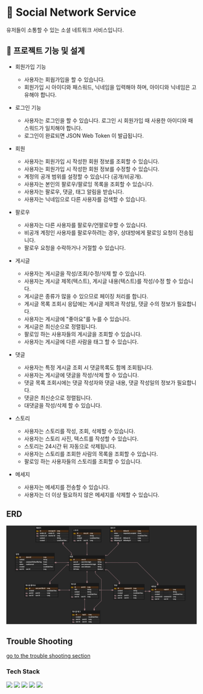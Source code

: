 # 📍 Social Network Service

유저들이 소통할 수 있는 소셜 네트워크 서비스입니다.

## 📌 프로젝트 기능 및 설계

- 회원가입 기능
    - 사용자는 회웝가입을 할 수 있습니다.
    - 회원가입 시 아이디와 패스워드, 닉네임을 입력해야 하며, 아이디와 닉네임은 고유해야 합니다.

- 로그인 기능
    - 사용자는 로그인을 할 수 있습니다. 로그인 시 회원가입 때 사용한 아이디와 패스워드가 일치해야 합니다.
    - 로그인이 완료되면 JSON Web Token 이 발급됩니다.

- 회원
    - 사용자는 회원가입 시 작성한 회원 정보를 조회할 수 있습니다.
    - 사용자는 회원가입 시 작성한 회원 정보를 수정할 수 있습니다.
    - 계정의 공개 범위를 설정할 수 있습니다 (공개/비공개).
    - 사용자는 본인의 팔로우/팔로잉 목록을 조회할 수 있습니다.
    - 사용자는 팔로우, 댓글, 태그 알림을 받습니다.
    - 사용자는 닉네임으로 다른 사용자를 검색할 수 있습니다.

- 팔로우
    - 사용자는 다른 사용자를 팔로우/언팔로우할 수 있습니다.
    - 비공개 계정인 사용자를 팔로우하려는 경우, 상대방에게 팔로잉 요청이 전송됩니다.
    - 팔로우 요청을 수락하거나 거절할 수 있습니다.

- 게시글
    - 사용자는 게시글을 작성/조회/수정/삭제 할 수 있습니다.
    - 사용자는 게시글 제목(텍스트), 게시글 내용(텍스트)를 작성/수정 할 수 있습니다.
    - 게시글은 종류가 많을 수 있으므로 페이징 처리를 합니다.
    - 게시글 목록 조회시 응답에는 게시글 제목과 작성일, 댓글 수의 정보가 필요합니다.
    - 사용자는 게시글에 "좋아요"를 누를 수 있습니다.
    - 게시글은 최신순으로 정렬됩니다.
    - 팔로잉 하는 사용자들의 게시글을 조회할 수 있습니다.
    - 사용자는 게시글에 다른 사람을 태그 할 수 있습니다.

- 댓글
    - 사용자는 특정 게시글 조회 시 댓글목록도 함께 조회됩니다.
    - 사용자는 게시글에 댓글을 작성/삭제 할 수 있습니다.
    - 댓글 목록 조회시에는 댓글 작성자와 댓글 내용, 댓글 작성일의 정보가 필요합니다.
    - 댓글은 최신순으로 정렬됩니다.
    - 대댓글을 작성/삭제 할 수 있습니다.

- 스토리
    - 사용자는 스토리를 작성, 조회, 삭제할 수 있습니다.
    - 사용자는 스토리 사진, 텍스트를 작성할 수 있습니다.
    - 스토리는 24시간 뒤 자동으로 삭제됩니다.
    - 사용자는 스토리를 조회한 사람의 목록을 조회할 수 있습니다.
    - 팔로잉 하는 사용자들의 스토리를 조회할 수 있습니다.

- 메세지
    - 사용자는 메세지를 전송할 수 있습니다.
    - 사용자는 더 이상 필요하지 않은 메세지를 삭제할 수 있습니다.

## ERD
![img.png](doc/ERD/img.png)

## Trouble Shooting

[go to the trouble shooting section](doc/TROUBLE_SHOOTING.md)

### Tech Stack

<div> 
  <img src="https://img.shields.io/badge/Java-181717?style=for-the-badge&logo=Conda-Forge&logoColor=white"> 
  <img src="https://img.shields.io/badge/SpringBoot-181717?style=for-the-badge&logo=SpringBoot&logoColor=white"> 
  <img src="https://img.shields.io/badge/MySQL-181717?style=for-the-badge&logo=MySql&logoColor=white">
  <img src="https://img.shields.io/badge/Amazon S3-181717?style=for-the-badge&logo=amazonaws&logoColor=white">
  <img src="https://img.shields.io/badge/GitHub-181717?style=for-the-badge&logo=github&logoColor=white">
</div>